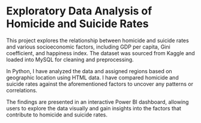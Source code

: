 
# Exploratory Data Analysis of Homicide and Suicide Rates

This project explores the relationship between homicide and suicide rates and various socioeconomic factors, including GDP per capita, Gini coefficient, and happiness index. The dataset was sourced from Kaggle and loaded into MySQL for cleaning and preprocessing.

In Python, I have analyzed the data and assigned regions based on geographic location using HTML data. I have compared homicide and suicide rates against the aforementioned  factors to uncover any patterns or correlations.

The findings are presented in an interactive Power BI dashboard, allowing users to explore the data visually and gain insights into the factors that contribute to homicide and suicide rates.
